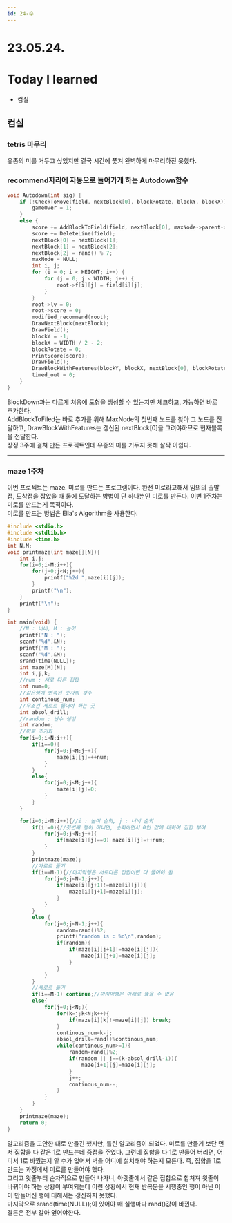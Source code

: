```yaml
---
id: 24-수
---
```


# 23.05.24.

# Today I learned

- 컴실

## 컴실

### tetris 마무리

유종의 미를 거두고 싶었지만 결국 시간에 쫓겨 완벽하게 마무리하진 못했다.

### recommend자리에 자동으로 들어가게 하는 Autodown함수

```C
void Autodown(int sig) {
	if (!CheckToMove(field, nextBlock[0], blockRotate, blockY, blockX)) {
		gameOver = 1;
	}
	else {
		score += AddBlockToField(field, nextBlock[0], maxNode->parent->parent->recommendR, maxNode->parent->parent->recommendY, maxNode->parent->parent->recommendX);
		score += DeleteLine(field);
		nextBlock[0] = nextBlock[1];
		nextBlock[1] = nextBlock[2];
		nextBlock[2] = rand() % 7;
		maxNode = NULL;
		int i, j;
		for (i = 0; i < HEIGHT; i++) {
			for (j = 0; j < WIDTH; j++) {
				root->f[i][j] = field[i][j];
			}
		}
        root->lv = 0;
        root->score = 0;
        modified_recommend(root);
		DrawNextBlock(nextBlock);
		DrawField();
		blockY = -1;
		blockX = WIDTH / 2 - 2;
		blockRotate = 0;
		PrintScore(score);
		DrawField();
		DrawBlockWithFeatures(blockY, blockX, nextBlock[0], blockRotate);
		timed_out = 0;
	}
}
```

BlockDown과는 다르게 처음에 도형을 생성할 수 있는지만 체크하고, 가능하면 바로 추가한다.  
AddBlockToFiled는 바로 추가를 위해 MaxNode의 첫번째 노드를 찾아 그 노드를 전달하고, DrawBlockWithFeatures는 갱신된 nextBlock[0]을 그려야하므로 현재블록을 전달한다.  
장정 3주에 걸쳐 만든 프로젝트인데 유종의 미를 거두지 못해 살짝 아쉽다.

---

### maze 1주차

이번 프로젝트는 maze. 미로를 만드는 프로그램이다. 완전 미로라고해서 임의의 출발점, 도착점을 잡았을 때 둘에 도달하는 방법이 단 하나뿐인 미로를 만든다. 이번 1주차는 미로를 만드는게 목적이다.  
미로를 만드는 방법은 Ella's Algorithm을 사용한다.

```C
#include <stdio.h>
#include <stdlib.h>
#include <time.h>
int N,M;
void printmaze(int maze[][N]){
    int i,j;
    for(i=0;i<M;i++){
        for(j=0;j<N;j++){
            printf("%2d ",maze[i][j]);
        }
        printf("\n");
    }
    printf("\n");
}

int main(void) {
    //N : 너비, M : 높이
    printf("N : ");
    scanf("%d",&N);
    printf("M : ");
    scanf("%d",&M);
    srand(time(NULL));
    int maze[M][N];
    int i,j,k;
    //num : 서로 다른 집합
    int num=0;
    //같은행에 연속된 숫자의 갯수
    int continous_num;
    //무조건 세로로 뚫어야 하는 곳
    int absol_drill;
    //random : 난수 생성
    int random;
    //미로 초기화
    for(i=0;i<N;i++){
        if(i==0){
            for(j=0;j<M;j++){
                maze[i][j]=++num;
            }
        }
        else{
            for(j=0;j<M;j++){
                maze[i][j]=0;
            }
        }
    }

    for(i=0;i<M;i++){//i : 높이 순회, j : 너비 순회
        if(i!=0){//첫번째 행이 아니면, 순회하면서 0인 값에 대하여 집합 부여
            for(j=0;j<N;j++){
                if(maze[i][j]==0) maze[i][j]=++num;
            }
        }
        printmaze(maze);
        //가로로 뚫기
        if(i==M-1){//마지막행은 서로다른 집합이면 다 뚫어야 됨
            for(j=0;j<N-1;j++){
                if(maze[i][j+1]!=maze[i][j]){
                    maze[i][j+1]=maze[i][j];
                }
            }
        }
        else {
            for(j=0;j<N-1;j++){
                random=rand()%2;
                printf("random is : %d\n",random);
                if(random){
                    if(maze[i][j+1]!=maze[i][j]){
                        maze[i][j+1]=maze[i][j];
                    }
                }
            }
        }
        //세로로 뚫기
        if(i==M-1) continue;//마지막행은 아래로 뚫을 수 없음
        else{
            for(j=0;j<N;){
                for(k=j;k<N;k++){
                    if(maze[i][k]!=maze[i][j]) break;
                }
                continous_num=k-j;
                absol_drill=rand()%continous_num;
                while(continous_num>=1){
                    random=rand()%2;
                    if(random || j==(k-absol_drill-1)){
                        maze[i+1][j]=maze[i][j];
                    }
                    j++;
                    continous_num--;
                }
            }
        }
    }
    printmaze(maze);
    return 0;
}
```

알고리즘을 고안한 대로 만들긴 했지만, 틀린 알고리즘이 되었다. 미로를 만들기 보단 먼저 집합을 다 같은 1로 만드는데 중점을 주었다. 그런데 집합을 다 1로 만들어 버리면, 어디서 1로 바꿨는지 알 수가 없어서 벽을 어디에 설치해야 하는지 모른다. 즉, 집합을 1로 만드는 과정에서 미로를 만들어야 했다.  
그리고 윗줄부터 순차적으로 만들어 나가니, 아랫줄에서 같은 집합으로 합쳐져 윗줄이 바뀌어야 하는 상황이 부여되는데 이런 상황에서 현재 반복문을 시행중인 행이 아닌 이미 만들어진 행에 대해서는 갱신하지 못했다.  
마지막으로 srand(time(NULL));이 있어야 매 실행마다 rand()값이 바뀐다.  
결론은 전부 갈아 엎어야한다.
